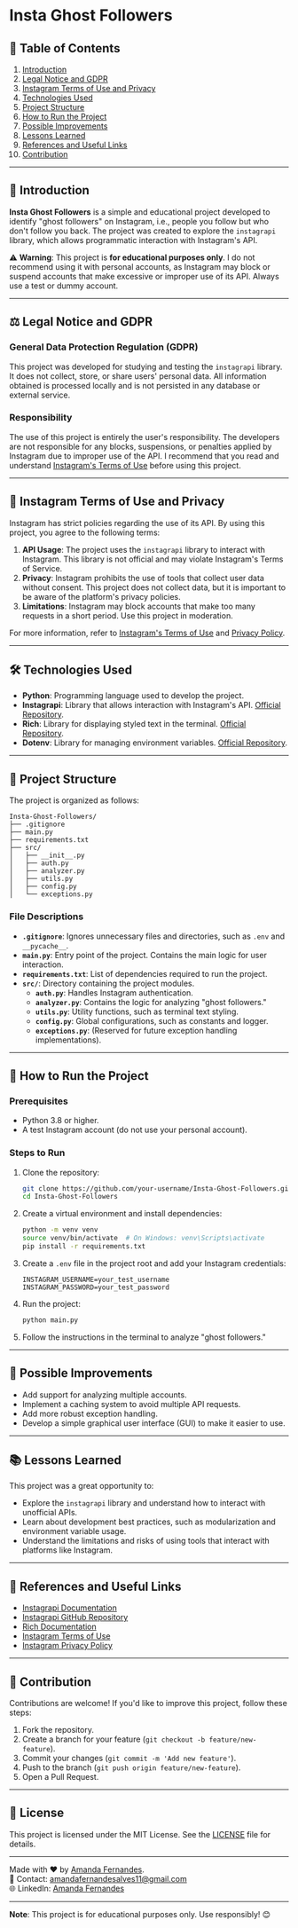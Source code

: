 # Insta Ghost Followers

## 📜 Table of Contents
1. [Introduction](#-introduction)
2. [Legal Notice and GDPR](#-legal-notice-and-gdpr)
3. [Instagram Terms of Use and Privacy](#-instagram-terms-of-use-and-privacy)
4. [Technologies Used](#-technologies-used)
5. [Project Structure](#-project-structure)
6. [How to Run the Project](#-how-to-run-the-project)
7. [Possible Improvements](#-possible-improvements)
8. [Lessons Learned](#-lessons-learned)
9. [References and Useful Links](#-references-and-useful-links)
10. [Contribution](#-contribution)

---

## 🌟 Introduction

**Insta Ghost Followers** is a simple and educational project developed to identify "ghost followers" on Instagram, i.e., people you follow but who don't follow you back. The project was created to explore the `instagrapi` library, which allows programmatic interaction with Instagram's API.

⚠️ **Warning**: This project is **for educational purposes only**. I do not recommend using it with personal accounts, as Instagram may block or suspend accounts that make excessive or improper use of its API. Always use a test or dummy account.

---

## ⚖️ Legal Notice and GDPR

### General Data Protection Regulation (GDPR)
This project was developed for studying and testing the `instagrapi` library. It does not collect, store, or share users' personal data. All information obtained is processed locally and is not persisted in any database or external service.

### Responsibility
The use of this project is entirely the user's responsibility. The developers are not responsible for any blocks, suspensions, or penalties applied by Instagram due to improper use of the API. I recommend that you read and understand [Instagram's Terms of Use](#-instagram-terms-of-use-and-privacy) before using this project.

---

## 📜 Instagram Terms of Use and Privacy

Instagram has strict policies regarding the use of its API. By using this project, you agree to the following terms:

1. **API Usage**: The project uses the `instagrapi` library to interact with Instagram. This library is not official and may violate Instagram's Terms of Service.
2. **Privacy**: Instagram prohibits the use of tools that collect user data without consent. This project does not collect data, but it is important to be aware of the platform's privacy policies.
3. **Limitations**: Instagram may block accounts that make too many requests in a short period. Use this project in moderation.

For more information, refer to [Instagram's Terms of Use](https://help.instagram.com/581066165581870) and [Privacy Policy](https://help.instagram.com/519522125107875).

---

## 🛠️ Technologies Used

- **Python**: Programming language used to develop the project.
- **Instagrapi**: Library that allows interaction with Instagram's API. [Official Repository](https://github.com/adw0rd/instagrapi).
- **Rich**: Library for displaying styled text in the terminal. [Official Repository](https://github.com/Textualize/rich).
- **Dotenv**: Library for managing environment variables. [Official Repository](https://github.com/theskumar/python-dotenv).

---

## 📂 Project Structure

The project is organized as follows:

```
Insta-Ghost-Followers/
├── .gitignore
├── main.py
├── requirements.txt
├── src/
│   ├── __init__.py
│   ├── auth.py
│   ├── analyzer.py
│   ├── utils.py
│   ├── config.py
│   └── exceptions.py
```

### File Descriptions

- **`.gitignore`**: Ignores unnecessary files and directories, such as `.env` and `__pycache__`.
- **`main.py`**: Entry point of the project. Contains the main logic for user interaction.
- **`requirements.txt`**: List of dependencies required to run the project.
- **`src/`**: Directory containing the project modules.
  - **`auth.py`**: Handles Instagram authentication.
  - **`analyzer.py`**: Contains the logic for analyzing "ghost followers."
  - **`utils.py`**: Utility functions, such as terminal text styling.
  - **`config.py`**: Global configurations, such as constants and logger.
  - **`exceptions.py`**: (Reserved for future exception handling implementations).

---

## 🚀 How to Run the Project

### Prerequisites

- Python 3.8 or higher.
- A test Instagram account (do not use your personal account).

### Steps to Run

1. Clone the repository:
   ```bash
   git clone https://github.com/your-username/Insta-Ghost-Followers.git
   cd Insta-Ghost-Followers
   ```

2. Create a virtual environment and install dependencies:
   ```bash
   python -m venv venv
   source venv/bin/activate  # On Windows: venv\Scripts\activate
   pip install -r requirements.txt
   ```

3. Create a `.env` file in the project root and add your Instagram credentials:
   ```env
   INSTAGRAM_USERNAME=your_test_username
   INSTAGRAM_PASSWORD=your_test_password
   ```

4. Run the project:
   ```bash
   python main.py
   ```

5. Follow the instructions in the terminal to analyze "ghost followers."

---

## 🔧 Possible Improvements

- Add support for analyzing multiple accounts.
- Implement a caching system to avoid multiple API requests.
- Add more robust exception handling.
- Develop a simple graphical user interface (GUI) to make it easier to use.

---

## 📚 Lessons Learned

This project was a great opportunity to:
- Explore the `instagrapi` library and understand how to interact with unofficial APIs.
- Learn about development best practices, such as modularization and environment variable usage.
- Understand the limitations and risks of using tools that interact with platforms like Instagram.

---

## 🔗 References and Useful Links

- [Instagrapi Documentation](https://adw0rd.github.io/instagrapi/)
- [Instagrapi GitHub Repository](https://github.com/adw0rd/instagrapi)
- [Rich Documentation](https://rich.readthedocs.io/)
- [Instagram Terms of Use](https://help.instagram.com/581066165581870)
- [Instagram Privacy Policy](https://help.instagram.com/519522125107875)

---

## 🤝 Contribution

Contributions are welcome! If you'd like to improve this project, follow these steps:

1. Fork the repository.
2. Create a branch for your feature (`git checkout -b feature/new-feature`).
3. Commit your changes (`git commit -m 'Add new feature'`).
4. Push to the branch (`git push origin feature/new-feature`).
5. Open a Pull Request.

---

## 📝 License

This project is licensed under the MIT License. See the [LICENSE](LICENSE) file for details.

---

Made with ❤️ by [Amanda Fernandes]([https://github.com/your-username](https://github.com/AmandaFernandes0701)).  
📧 Contact: amandafernandesalves11@gmail.com  
🌐 LinkedIn: [Amanda Fernandes](https://www.linkedin.com/in/amanda-fernandes-software-engineer/)

--- 

**Note**: This project is for educational purposes only. Use responsibly! 😊
